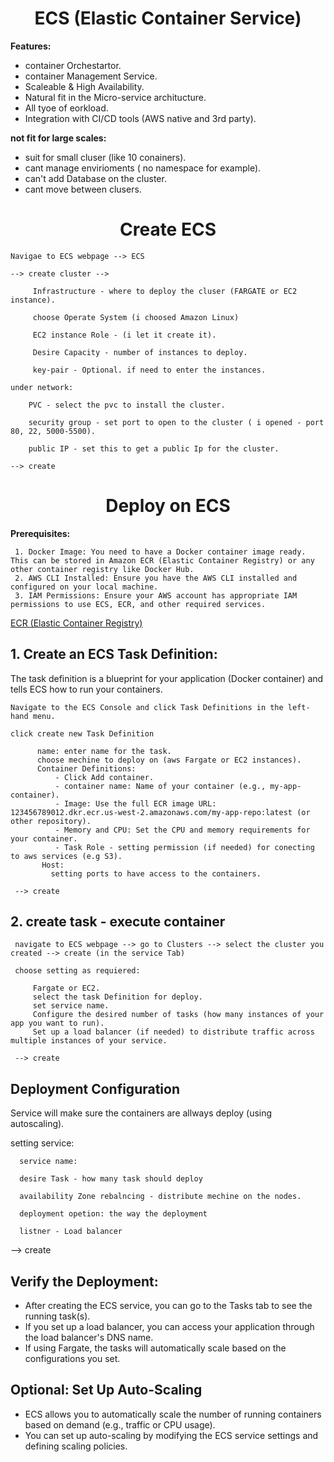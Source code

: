 <div align="center">

# **ECS (Elastic Container Service)**

</div>

__Features:__

  * container Orchestartor.
  * container Management Service.
  * Scaleable & High Availability.
  * Natural fit in the Micro-service architucture.
  * All tyoe of eorkload.
  * Integration with CI/CD tools (AWS native and 3rd party).

__not fit for large scales:__

  * suit for small cluser (like 10 conainers).
  * cant manage envirioments ( no namespace for example).
  * can't add Database on the cluster.
  * cant move between clusers.

<div align="center">

# **Create ECS**

</div>

    Navigae to ECS webpage --> ECS

    --> create cluster -->

         Infrastructure - where to deploy the cluser (FARGATE or EC2 instance).

         choose Operate System (i choosed Amazon Linux)

         EC2 instance Role - (i let it create it).

         Desire Capacity - number of instances to deploy.

         key-pair - Optional. if need to enter the instances.

    under network:

        PVC - select the pvc to install the cluster.

        security group - set port to open to the cluster ( i opened - port 80, 22, 5000-5500).

        public IP - set this to get a public Ip for the cluster.

    --> create
    
<div align="center">

# **Deploy on ECS**

</div>

  __Prerequisites:__

     1. Docker Image: You need to have a Docker container image ready. This can be stored in Amazon ECR (Elastic Container Registry) or any other container registry like Docker Hub. 
     2. AWS CLI Installed: Ensure you have the AWS CLI installed and configured on your local machine.
     3. IAM Permissions: Ensure your AWS account has appropriate IAM permissions to use ECS, ECR, and other required services.

 [ECR (Elastic Container Registry)](ecr.md)  
 
## 1. Create an ECS Task Definition:

The task definition is a blueprint for your application (Docker container) and tells ECS how to run your containers.

    Navigate to the ECS Console and click Task Definitions in the left-hand menu.

    click create new Task Definition

          name: enter name for the task.
          choose mechine to deploy on (aws Fargate or EC2 instances).
          Container Definitions:
              - Click Add container.
              - container name: Name of your container (e.g., my-app-container).
              - Image: Use the full ECR image URL: 123456789012.dkr.ecr.us-west-2.amazonaws.com/my-app-repo:latest (or other repository).
              - Memory and CPU: Set the CPU and memory requirements for your container.
              - Task Role - setting permission (if needed) for conecting to aws services (e.g S3).
           Host:
             setting ports to have access to the containers.

     --> create

## 2. create task - execute container

     navigate to ECS webpage --> go to Clusters --> select the cluster you created --> create (in the service Tab)

     choose setting as requiered:

         Fargate or EC2.
         select the task Definition for deploy.
         set service name.
         Configure the desired number of tasks (how many instances of your app you want to run).
         Set up a load balancer (if needed) to distribute traffic across multiple instances of your service.

     --> create

## Deployment Configuration

Service will make sure the containers are allways deploy (using autoscaling).

setting service:

      service name:

      desire Task - how many task should deploy

      availability Zone rebalncing - distribute mechine on the nodes.

      deployment opetion: the way the deployment

      listner - Load balancer

   --> create

## Verify the Deployment:
   
  * After creating the ECS service, you can go to the Tasks tab to see the running task(s).
  * If you set up a load balancer, you can access your application through the load balancer's DNS name.
  * If using Fargate, the tasks will automatically scale based on the configurations you set.

## Optional: Set Up Auto-Scaling

 * ECS allows you to automatically scale the number of running containers based on demand (e.g., traffic or CPU usage).
 * You can set up auto-scaling by modifying the ECS service settings and defining scaling policies.



   
   
